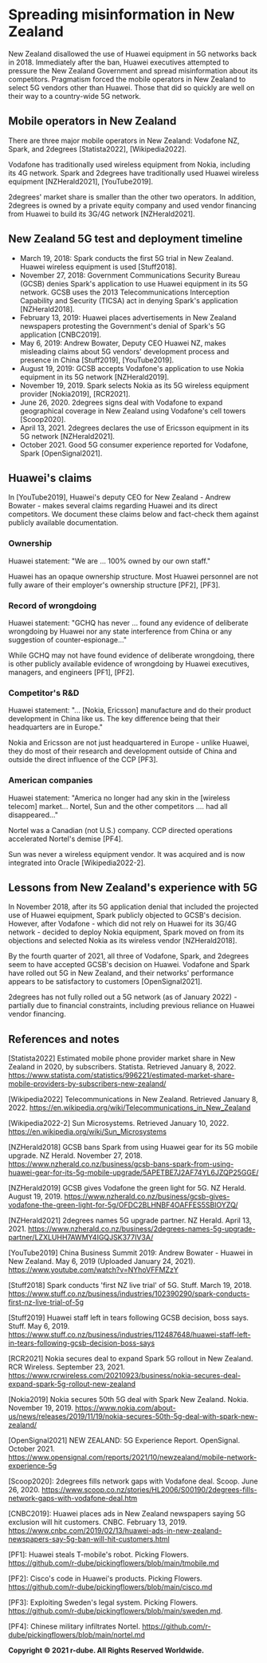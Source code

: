 # Spreading misinformation in New Zealand
New Zealand disallowed the use of Huawei equipment in 5G networks back in 2018.
Immediately after the ban, Huawei executives attempted to pressure the New Zealand Government and spread misinformation about its competitors.
Pragmatism forced the mobile operators in New Zealand to select 5G vendors other than Huawei.
Those that did so quickly are well on their way to a country-wide 5G network.

## Mobile operators in New Zealand
There are three major mobile operators in New Zealand: Vodafone NZ, Spark, and 2degrees \[Statista2022\], \[Wikipedia2022\]. 

Vodafone has traditionally used wireless equipment from Nokia, including its 4G network. 
Spark and 2degrees have traditionally used Huawei wireless equipment \[NZHerald2021\], \[YouTube2019\].

2degrees' market share is smaller than the other two operators. 
In addition, 2degrees is owned by a private equity company and used vendor financing from Huawei to build its 3G/4G network \[NZHerald2021\].

## New Zealand 5G test and deployment timeline
- March 19, 2018: Spark conducts the first 5G trial in New Zealand. Huawei wireless equipment is used \[Stuff2018\].
- November 27, 2018: Government Communications Security Bureau (GCSB) denies Spark's application to use Huawei equipment in its 5G network. GCSB uses the 2013 Telecommunications Interception Capability and Security (TICSA) act in denying Spark's application \[NZHerald2018\].
- February 13, 2019: Huawei places advertisements in New Zealand newspapers protesting the Government's denial of Spark's 5G application \[CNBC2019\].
- May 6, 2019: Andrew Bowater, Deputy CEO Huawei NZ, makes misleading claims about 5G vendors' development process and presence in China \[Stuff2019\], \[YouTube2019\].
- August 19, 2019: GCSB accepts Vodafone's application to use Nokia equipment in its 5G network \[NZHerald2019\].
- November 19, 2019. Spark selects Nokia as its 5G wireless equipment provider \[Nokia2019\], \[RCR2021\].
- June 26, 2020. 2degrees signs deal with Vodafone to expand geographical coverage in New Zealand using Vodafone's cell towers \[Scoop2020\].
- April 13, 2021. 2degrees declares the use of Ericsson equipment in its 5G network \[NZHerald2021\].
- October 2021. Good 5G consumer experience reported for Vodafone, Spark \[OpenSignal2021\]. 

## Huawei's claims
In \[YouTube2019\], Huawei's deputy CEO for New Zealand - Andrew Bowater - makes several claims regarding Huawei and its direct competitors.
We document these claims below and fact-check them against publicly available documentation.

### Ownership
Huawei statement: "We are ... 100% owned by our own staff."

Huawei has an opaque ownership structure.
Most Huawei personnel are not fully aware of their employer's ownership structure \[PF2\], \[PF3\].

### Record of wrongdoing
Huawei statement: "GCHQ has never ... found any evidence of deliberate wrongdoing by Huawei nor any state interference from China or any suggestion of counter-espionage..."

While GCHQ may not have found evidence of deliberate wrongdoing, there is other publicly available evidence of wrongdoing by Huawei executives, managers, and engineers \[PF1\], \[PF2\].

### Competitor's R&D
Huawei statement: "... [Nokia, Ericsson] manufacture and do their product development in China like us. The key difference being that their headquarters are in Europe."

Nokia and Ericsson are not just headquartered in Europe - unlike Huawei, they do most of their research and development outside of China and outside the direct influence of the CCP \[PF3\].

### American companies
Huawei statement: "America no longer had any skin in the [wireless telecom] market... Nortel, Sun and the other competitors .... had all disappeared..."

Nortel was a Canadian (not U.S.) company.
CCP directed operations accelerated Nortel's demise \[PF4\].

Sun was never a wireless equipment vendor.
It was acquired and is now integrated into Oracle \[Wikipedia2022-2\].

## Lessons from New Zealand's experience with 5G
In November 2018, after its 5G application denial that included the projected use of Huawei equipment, Spark publicly objected to GCSB's decision.
However, after Vodafone - which did not rely on Huawei for its 3G/4G network - decided to deploy Nokia equipment, Spark moved on from its objections and selected Nokia as its wireless vendor \[NZHerald2018\].

By the fourth quarter of 2021, all three of Vodafone, Spark, and 2degrees seem to have accepted GCSB's decision on Huawei.
Vodafone and Spark have rolled out 5G in New Zealand, and their networks' performance appears to be satisfactory to customers \[OpenSignal2021\].

2degrees has not fully rolled out a 5G network (as of January 2022) - partially due to financial constraints, including previous reliance on Huawei vendor financing.

## References and notes
\[Statista2022\] Estimated mobile phone provider market share in New Zealand in 2020, by subscribers. Statista. Retrieved January 8, 2022. https://www.statista.com/statistics/996221/estimated-market-share-mobile-providers-by-subscribers-new-zealand/ 

\[Wikipedia2022\] Telecommunications in New Zealand. Retrieved January 8, 2022. https://en.wikipedia.org/wiki/Telecommunications_in_New_Zealand

\[Wikipedia2022-2\] Sun Microsystems. Retrieved January 10, 2022. https://en.wikipedia.org/wiki/Sun_Microsystems

\[NZHerald2018\] GCSB bans Spark from using Huawei gear for its 5G mobile upgrade. NZ Herald. November 27, 2018. https://www.nzherald.co.nz/business/gcsb-bans-spark-from-using-huawei-gear-for-its-5g-mobile-upgrade/5APETBE7J2AF74YL6JZQP25GGE/ 

\[NZHerald2019\] GCSB gives Vodafone the green light for 5G. NZ Herald. August 19, 2019. https://www.nzherald.co.nz/business/gcsb-gives-vodafone-the-green-light-for-5g/OFDC2BLHNBF4OAFFES5SBIOYZQ/

\[NZHerald2021\] 2degrees names 5G upgrade partner. NZ Herald. April 13, 2021. https://www.nzherald.co.nz/business/2degrees-names-5g-upgrade-partner/LZXLUHH7AWMY4IGQJSK377IV3A/ 

\[YouTube2019\] China Business Summit 2019: Andrew Bowater - Huawei in New Zealand. May 6, 2019 (Uploaded January 24, 2021). https://www.youtube.com/watch?v=NYhoVFFMZzY 

\[Stuff2018\] Spark conducts 'first NZ live trial' of 5G. Stuff. March 19, 2018. https://www.stuff.co.nz/business/industries/102390290/spark-conducts-first-nz-live-trial-of-5g 

\[Stuff2019\] Huawei staff left in tears following GCSB decision, boss says. Stuff. May 6, 2019. https://www.stuff.co.nz/business/industries/112487648/huawei-staff-left-in-tears-following-gcsb-decision-boss-says

\[RCR2021\] Nokia secures deal to expand Spark 5G rollout in New Zealand. RCR Wireless. September 23, 2021. https://www.rcrwireless.com/20210923/business/nokia-secures-deal-expand-spark-5g-rollout-new-zealand 

\[Nokia2019\] Nokia secures 50th 5G deal with Spark New Zealand. Nokia. November 19, 2019. https://www.nokia.com/about-us/news/releases/2019/11/19/nokia-secures-50th-5g-deal-with-spark-new-zealand/

\[OpenSignal2021\] NEW ZEALAND: 5G Experience Report. OpenSignal. October 2021. https://www.opensignal.com/reports/2021/10/newzealand/mobile-network-experience-5g

\[Scoop2020\]: 2degrees fills network gaps with Vodafone deal. Scoop. June 26, 2020. https://www.scoop.co.nz/stories/HL2006/S00190/2degrees-fills-network-gaps-with-vodafone-deal.htm

\[CNBC2019\]: Huawei places ads in New Zealand newspapers saying 5G exclusion will hit customers. CNBC. February 13, 2019. https://www.cnbc.com/2019/02/13/huawei-ads-in-new-zealand-newspapers-say-5g-ban-will-hit-customers.html 

\[PF1\]: Huawei steals T-mobile's robot. Picking Flowers. https://github.com/r-dube/pickingflowers/blob/main/tmobile.md

\[PF2\]: Cisco's code in Huawei's products. Picking Flowers. https://github.com/r-dube/pickingflowers/blob/main/cisco.md

\[PF3\]: Exploiting Sweden's legal system. Picking Flowers. https://github.com/r-dube/pickingflowers/blob/main/sweden.md.

\[PF4\]: Chinese military infiltrates Nortel. https://github.com/r-dube/pickingflowers/blob/main/nortel.md

**Copyright © 2021 r-dube. All Rights Reserved Worldwide.**